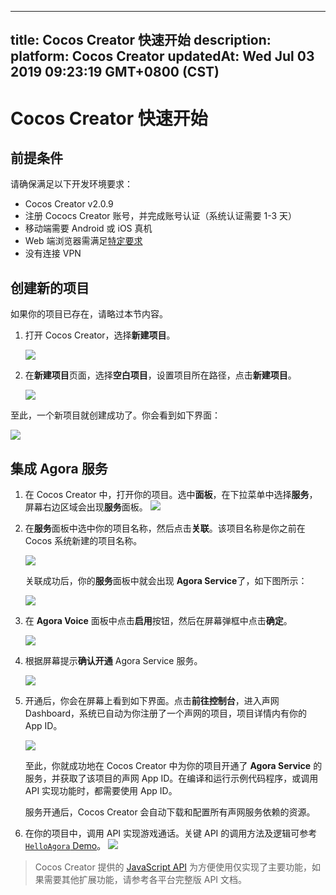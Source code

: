 
---
title: Cocos Creator 快速开始
description: 
platform: Cocos Creator
updatedAt: Wed Jul 03 2019 09:23:19 GMT+0800 (CST)
---
# Cocos Creator 快速开始
## 前提条件

请确保满足以下开发环境要求：

- Cocos Creator v2.0.9 
- 注册 Cococs Creator 账号，并完成账号认证（系统认证需要 1-3 天）
- 移动端需要 Android 或 iOS 真机
- Web 端浏览器需满足[特定要求](https://docs.agora.io/cn/Audio%20Broadcast/web_prepare?platform=Web)
- 没有连接 VPN

## 创建新的项目

如果你的项目已存在，请略过本节内容。

1. 打开 Cocos Creator，选择**新建项目**。

	 ![](https://web-cdn.agora.io/docs-files/1551852700055)

2. 在**新建项目**页面，选择**空白项目**，设置项目所在路径，点击**新建项目**。

	 ![](https://web-cdn.agora.io/docs-files/1551852902872)

至此，一个新项目就创建成功了。你会看到如下界面：

![](https://web-cdn.agora.io/docs-files/1551852922649)

## 集成 Agora 服务

1. 在 Cocos Creator 中，打开你的项目。选中**面板**，在下拉菜单中选择**服务**，屏幕右边区域会出现**服务**面板。
   ![](https://web-cdn.agora.io/docs-files/1552018474387)

2. 在**服务**面板中选中你的项目名称，然后点击**关联**。该项目名称是你之前在 Cocos 系统新建的项目名称。

	 ![](https://web-cdn.agora.io/docs-files/1554980187638)
	 
	 关联成功后，你的**服务**面板中就会出现 **Agora Service**了，如下图所示：
	 
	 ![](https://web-cdn.agora.io/docs-files/1554980246044)
	 
3. 在 **Agora Voice** 面板中点击**启用**按钮，然后在屏幕弹框中点击**确定**。

	 ![](https://web-cdn.agora.io/docs-files/1554980346105)
	 
4. 根据屏幕提示**确认开通** Agora Service 服务。

   ![](https://web-cdn.agora.io/docs-files/1554980416623)
	 
5. 开通后，你会在屏幕上看到如下界面。点击**前往控制台**，进入声网 Dashboard，系统已自动为你注册了一个声网的项目，项目详情内有你的 App ID。

   ![](https://web-cdn.agora.io/docs-files/1554980505910)
	 
   至此，你就成功地在 Cocos Creator 中为你的项目开通了 **Agora Service** 的服务，并获取了该项目的声网 App ID。在编译和运行示例代码程序，或调用 API 实现功能时，都需要使用 App ID。

   服务开通后，Cocos Creator 会自动下载和配置所有声网服务依赖的资源。

6. 在你的项目中，调用 API 实现游戏通话。关键 API 的调用方法及逻辑可参考 [`HelloAgora` Demo](https://github.com/AgoraIO/Voice-Call-for-Mobile-Gaming/tree/master/Basic-Voice-Call-for-Gaming/Hello-Cocos-Creator-Voice-Agora)。
![](https://web-cdn.agora.io/docs-files/1551929077432)

> Cocos Creator 提供的 [JavaScript API](../../cn/Interactive%20Gaming/game_coco.md) 为方便使用仅实现了主要功能，如果需要其他扩展功能，请参考各平台完整版 API 文档。
